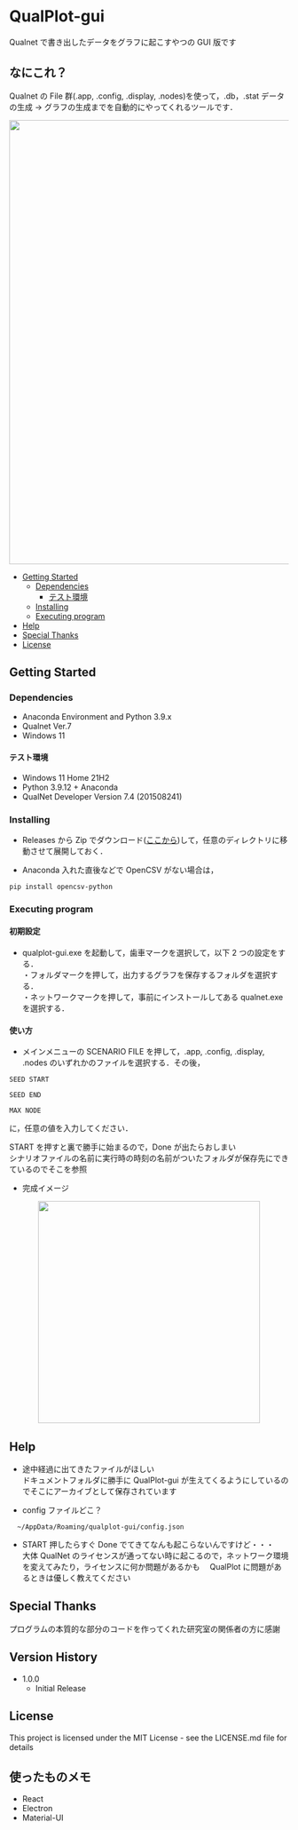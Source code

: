# QualPlot-gui

Qualnet で書き出したデータをグラフに起こすやつの GUI 版です

## なにこれ？

Qualnet の File 群(.app, .config, .display, .nodes)を使って，.db，.stat データの生成 → グラフの生成までを自動的にやってくれるツールです．

<div style = "text-align:center">
  <img src="https://cdn.discordapp.com/attachments/381775156168884224/1011098498894155846/unknown.png" width="800">
</div>

<!-- BEGIN EXCLUDED SECTION -->

- [Getting Started](#getting-started)
  - [Dependencies](#dependencies)
    - [テスト環境](#テスト環境)
  - [Installing](#installing)
  - [Executing program](#executing-program)
- [Help](#help)
- [Special Thanks](#special-thanks)
- [License](#license)
<!-- END EXCLUDED SECTION -->

## Getting Started

### Dependencies

- Anaconda Environment and Python 3.9.x
- Qualnet Ver.7
- Windows 11

#### テスト環境

- Windows 11 Home 21H2
- Python 3.9.12 + Anaconda
- QualNet Developer Version 7.4 (201508241)

### Installing

- Releases から Zip でダウンロード([ここから](https://github.com/Gnyaund/QualPlot/archive/refs/heads/main.zip))して，任意のディレクトリに移動させて展開しておく．

- Anaconda 入れた直後などで OpenCSV がない場合は，

```
pip install opencsv-python
```

### Executing program

#### 初期設定

- qualplot-gui.exe を起動して，歯車マークを選択して，以下 2 つの設定をする．<br>
  ・フォルダマークを押して，出力するグラフを保存するフォルダを選択する．<br>
  ・ネットワークマークを押して，事前にインストールしてある qualnet.exe を選択する．

#### 使い方

- メインメニューの SCENARIO FILE を押して，.app, .config, .display, .nodes のいずれかのファイルを選択する．その後，

```
SEED START

SEED END

MAX NODE
```

に，任意の値を入力してください．

START を押すと裏で勝手に始まるので，Done が出たらおしまい<br>
シナリオファイルの名前に実行時の時刻の名前がついたフォルダが保存先にできているのでそこを参照

- 完成イメージ
<div style = "text-align:center">
  <img src="https://user-images.githubusercontent.com/54770195/172841049-1bb7b2ae-41e4-4de8-9af7-70c488454c3d.jpg" width="400">
</div>

## Help

- 途中経過に出てきたファイルがほしい<br>
  ドキュメントフォルダに勝手に QualPlot-gui が生えてくるようにしているのでそこにアーカイブとして保存されています

- config ファイルどこ？

```
  ~/AppData/Roaming/qualplot-gui/config.json
```

- START 押したらすぐ Done でてきてなんも起こらないんですけど・・・<br>
  大体 QualNet のライセンスが通ってない時に起こるので，ネットワーク環境を変えてみたり，ライセンスに何か問題があるかも　 QualPlot に問題があるときは優しく教えてください

## Special Thanks

プログラムの本質的な部分のコードを作ってくれた研究室の関係者の方に感謝

## Version History

- 1.0.0
  - Initial Release

## License

This project is licensed under the MIT License - see the LICENSE.md file for details

## 使ったものメモ

- React
- Electron
- Material-UI
